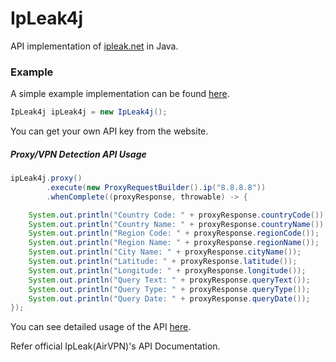 # IpLeak4j

API implementation of [ipleak.net](https://ipleak.net) in Java.

### Example
A simple example implementation can be found [here](https://github.com/OrigamiDream/ipdetection4j/blob/master/example/src/main/java/avis/ipdetection4j/examples/IpLeak4jTest.java).
```java
IpLeak4j ipLeak4j = new IpLeak4j();
```
You can get your own API key from the website.

##### Proxy/VPN Detection API Usage
```java
ipLeak4j.proxy()
        .execute(new ProxyRequestBuilder().ip("8.8.8.8"))
        .whenComplete((proxyResponse, throwable) -> {

    System.out.println("Country Code: " + proxyResponse.countryCode());
    System.out.println("Country Name: " + proxyResponse.countryName());
    System.out.println("Region Code: " + proxyResponse.regionCode());
    System.out.println("Region Name: " + proxyResponse.regionName());
    System.out.println("City Name: " + proxyResponse.cityName());
    System.out.println("Latitude: " + proxyResponse.latitude());
    System.out.println("Longitude: " + proxyResponse.longitude());
    System.out.println("Query Text: " + proxyResponse.queryText());
    System.out.println("Query Type: " + proxyResponse.queryType());
    System.out.println("Query Date: " + proxyResponse.queryDate());
});
```

You can see detailed usage of the API [here](https://github.com/OrigamiDream/ipdetection4j/blob/master/example/src/main/java/avis/ipdetection4j/examples/IpLeak4jTest.java).

Refer official IpLeak(AirVPN)'s API Documentation.